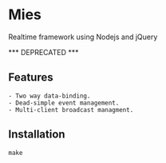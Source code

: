 # Mies

Realtime framework using Nodejs and jQuery

*** DEPRECATED *** 

## Features

```
- Two way data-binding.
- Dead-simple event management.
- Multi-client broadcast managment.
```

## Installation

```
make
```
